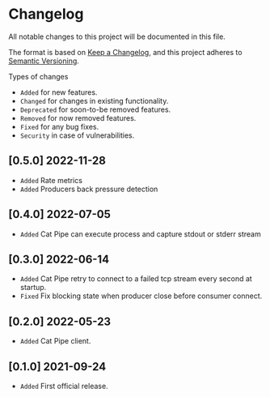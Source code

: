 # Changelog

All notable changes to this project will be documented in this file.

The format is based on [Keep a Changelog](https://keepachangelog.com/en/1.1.0/),
and this project adheres to [Semantic Versioning](https://semver.org/spec/v2.0.0.html).

Types of changes

- `Added` for new features.
- `Changed` for changes in existing functionality.
- `Deprecated` for soon-to-be removed features.
- `Removed` for now removed features.
- `Fixed` for any bug fixes.
- `Security` in case of vulnerabilities.


## [0.5.0] 2022-11-28

- `Added` Rate metrics
- `Added` Producers back pressure detection

## [0.4.0] 2022-07-05

- `Added` Cat Pipe can execute process and capture stdout or stderr stream

## [0.3.0] 2022-06-14

- `Added` Cat Pipe retry to connect to a failed tcp stream every second at startup.
- `Fixed` Fix blocking state when producer close before consumer connect.

## [0.2.0] 2022-05-23

- `Added` Cat Pipe client.

## [0.1.0] 2021-09-24

- `Added` First official release.
